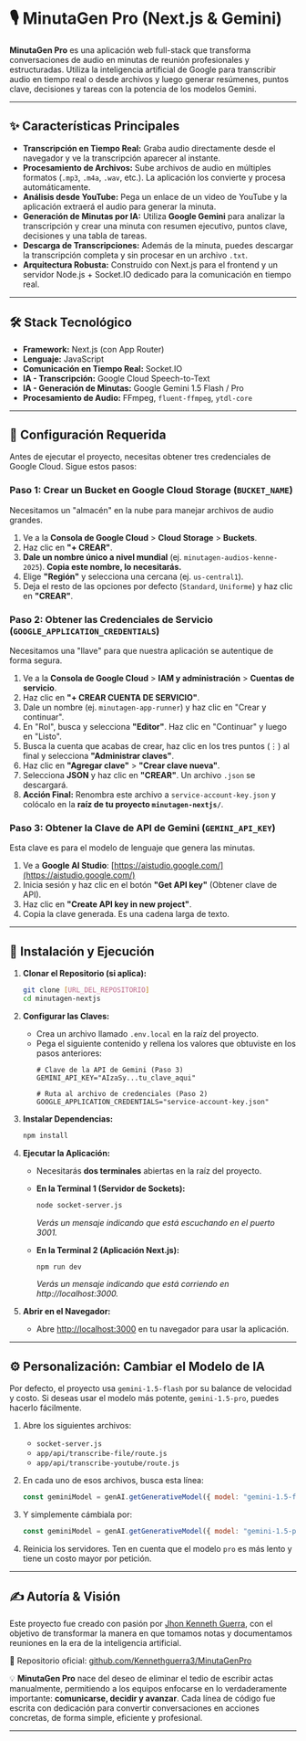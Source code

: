 # 🎙️ MinutaGen Pro (Next.js & Gemini)

**MinutaGen Pro** es una aplicación web full-stack que transforma conversaciones de audio en minutas de reunión profesionales y estructuradas. Utiliza la inteligencia artificial de Google para transcribir audio en tiempo real o desde archivos y luego generar resúmenes, puntos clave, decisiones y tareas con la potencia de los modelos Gemini.

---

## ✨ Características Principales

- **Transcripción en Tiempo Real:** Graba audio directamente desde el navegador y ve la transcripción aparecer al instante.
- **Procesamiento de Archivos:** Sube archivos de audio en múltiples formatos (`.mp3`, `.m4a`, `.wav`, etc.). La aplicación los convierte y procesa automáticamente.
- **Análisis desde YouTube:** Pega un enlace de un video de YouTube y la aplicación extraerá el audio para generar la minuta.
- **Generación de Minutas por IA:** Utiliza **Google Gemini** para analizar la transcripción y crear una minuta con resumen ejecutivo, puntos clave, decisiones y una tabla de tareas.
- **Descarga de Transcripciones:** Además de la minuta, puedes descargar la transcripción completa y sin procesar en un archivo `.txt`.
- **Arquitectura Robusta:** Construido con Next.js para el frontend y un servidor Node.js + Socket.IO dedicado para la comunicación en tiempo real.

---

## 🛠️ Stack Tecnológico

- **Framework:** Next.js (con App Router)
- **Lenguaje:** JavaScript
- **Comunicación en Tiempo Real:** Socket.IO
- **IA - Transcripción:** Google Cloud Speech-to-Text
- **IA - Generación de Minutas:** Google Gemini 1.5 Flash / Pro
- **Procesamiento de Audio:** FFmpeg, `fluent-ffmpeg`, `ytdl-core`

---

## 🔑 Configuración Requerida

Antes de ejecutar el proyecto, necesitas obtener tres credenciales de Google Cloud. Sigue estos pasos:

### **Paso 1: Crear un Bucket en Google Cloud Storage (`BUCKET_NAME`)**

Necesitamos un "almacén" en la nube para manejar archivos de audio grandes.

1. Ve a la **Consola de Google Cloud** > **Cloud Storage** > **Buckets**.
2. Haz clic en **"+ CREAR"**.
3. **Dale un nombre único a nivel mundial** (ej. `minutagen-audios-kenne-2025`). **Copia este nombre, lo necesitarás.**
4. Elige **"Región"** y selecciona una cercana (ej. `us-central1`).
5. Deja el resto de las opciones por defecto (`Standard`, `Uniforme`) y haz clic en **"CREAR"**.

### **Paso 2: Obtener las Credenciales de Servicio (`GOOGLE_APPLICATION_CREDENTIALS`)**

Necesitamos una "llave" para que nuestra aplicación se autentique de forma segura.

1. Ve a la **Consola de Google Cloud** > **IAM y administración** > **Cuentas de servicio**.
2. Haz clic en **"+ CREAR CUENTA DE SERVICIO"**.
3. Dale un nombre (ej. `minutagen-app-runner`) y haz clic en "Crear y continuar".
4. En "Rol", busca y selecciona **"Editor"**. Haz clic en "Continuar" y luego en "Listo".
5. Busca la cuenta que acabas de crear, haz clic en los tres puntos (⋮) al final y selecciona **"Administrar claves"**.
6. Haz clic en **"Agregar clave"** > **"Crear clave nueva"**.
7. Selecciona **JSON** y haz clic en **"CREAR"**. Un archivo `.json` se descargará.
8. **Acción Final:** Renombra este archivo a `service-account-key.json` y colócalo en la **raíz de tu proyecto `minutagen-nextjs/`**.

### **Paso 3: Obtener la Clave de API de Gemini (`GEMINI_API_KEY`)**

Esta clave es para el modelo de lenguaje que genera las minutas.

1. Ve a **Google AI Studio**: [https://aistudio.google.com/](https://aistudio.google.com/)
2. Inicia sesión y haz clic en el botón **"Get API key"** (Obtener clave de API).
3. Haz clic en **"Create API key in new project"**.
4. Copia la clave generada. Es una cadena larga de texto.

---

## 🚀 Instalación y Ejecución

1. **Clonar el Repositorio (si aplica):**
    ```bash
    git clone [URL_DEL_REPOSITORIO]
    cd minutagen-nextjs
    ```

2. **Configurar las Claves:**
    * Crea un archivo llamado `.env.local` en la raíz del proyecto.
    * Pega el siguiente contenido y rellena los valores que obtuviste en los pasos anteriores:
      ```env
      # Clave de la API de Gemini (Paso 3)
      GEMINI_API_KEY="AIzaSy...tu_clave_aqui"

      # Ruta al archivo de credenciales (Paso 2)
      GOOGLE_APPLICATION_CREDENTIALS="service-account-key.json"
      ```

3. **Instalar Dependencias:**
    ```bash
    npm install
    ```

4. **Ejecutar la Aplicación:**
    * Necesitarás **dos terminales** abiertas en la raíz del proyecto.

    * **En la Terminal 1 (Servidor de Sockets):**
      ```bash
      node socket-server.js
      ```
      *Verás un mensaje indicando que está escuchando en el puerto 3001.*

    * **En la Terminal 2 (Aplicación Next.js):**
      ```bash
      npm run dev
      ```
      *Verás un mensaje indicando que está corriendo en http://localhost:3000.*

5. **Abrir en el Navegador:**
    * Abre [http://localhost:3000](http://localhost:3000) en tu navegador para usar la aplicación.

---

## ⚙️ Personalización: Cambiar el Modelo de IA

Por defecto, el proyecto usa `gemini-1.5-flash` por su balance de velocidad y costo. Si deseas usar el modelo más potente, `gemini-1.5-pro`, puedes hacerlo fácilmente.

1. Abre los siguientes archivos:
    * `socket-server.js`
    * `app/api/transcribe-file/route.js`
    * `app/api/transcribe-youtube/route.js`

2. En cada uno de esos archivos, busca esta línea:
    ```javascript
    const geminiModel = genAI.getGenerativeModel({ model: "gemini-1.5-flash"});
    ```

3. Y simplemente cámbiala por:
    ```javascript
    const geminiModel = genAI.getGenerativeModel({ model: "gemini-1.5-pro"});
    ```

4. Reinicia los servidores. Ten en cuenta que el modelo `pro` es más lento y tiene un costo mayor por petición.

---

## ✍️ Autoría & Visión

Este proyecto fue creado con pasión por [Jhon Kenneth Guerra](https://www.linkedin.com/in/kennethguerras/), con el objetivo de transformar la manera en que tomamos notas y documentamos reuniones en la era de la inteligencia artificial.

🔗 Repositorio oficial: [github.com/Kennethguerra3/MinutaGenPro](https://github.com/Kennethguerra3/MinutaGenPro)

💡 **MinutaGen Pro** nace del deseo de eliminar el tedio de escribir actas manualmente, permitiendo a los equipos enfocarse en lo verdaderamente importante: **comunicarse, decidir y avanzar**. Cada línea de código fue escrita con dedicación para convertir conversaciones en acciones concretas, de forma simple, eficiente y profesional.

---
